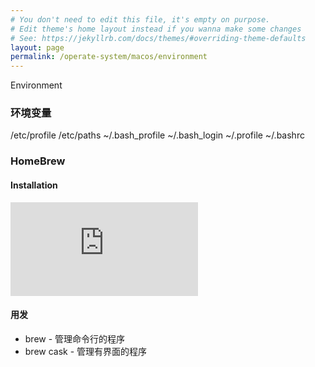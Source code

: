 ```yaml
---
# You don't need to edit this file, it's empty on purpose.
# Edit theme's home layout instead if you wanna make some changes
# See: https://jekyllrb.com/docs/themes/#overriding-theme-defaults
layout: page
permalink: /operate-system/macos/environment
---
```


Environment

### 环境变量
/etc/profile /etc/paths ~/.bash_profile ~/.bash_login ~/.profile ~/.bashrc

### HomeBrew

#### Installation

![见](https://docs.brew.sh/Installation.html)

#### 用发

* brew      - 管理命令行的程序
* brew cask - 管理有界面的程序

